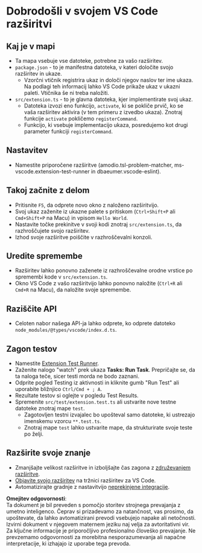 # Dobrodošli v svojem VS Code razširitvi

## Kaj je v mapi

* Ta mapa vsebuje vse datoteke, potrebne za vašo razširitev.
* `package.json` - to je manifestna datoteka, v kateri določite svojo razširitev in ukaze.
  * Vzorčni vtičnik registrira ukaz in določi njegov naslov ter ime ukaza. Na podlagi teh informacij lahko VS Code prikaže ukaz v ukazni paleti. Vtičnika še ni treba naložiti.
* `src/extension.ts` - to je glavna datoteka, kjer implementirate svoj ukaz.
  * Datoteka izvozi eno funkcijo, `activate`, ki se pokliče prvič, ko se vaša razširitev aktivira (v tem primeru z izvedbo ukaza). Znotraj funkcije `activate` pokličemo `registerCommand`.
  * Funkcijo, ki vsebuje implementacijo ukaza, posredujemo kot drugi parameter funkciji `registerCommand`.

## Nastavitev

* Namestite priporočene razširitve (amodio.tsl-problem-matcher, ms-vscode.extension-test-runner in dbaeumer.vscode-eslint).

## Takoj začnite z delom

* Pritisnite `F5`, da odprete novo okno z naloženo razširitvijo.
* Svoj ukaz zaženite iz ukazne palete s pritiskom (`Ctrl+Shift+P` ali `Cmd+Shift+P` na Macu) in vpisom `Hello World`.
* Nastavite točke prekinitve v svoji kodi znotraj `src/extension.ts`, da razhroščujete svojo razširitev.
* Izhod svoje razširitve poiščite v razhroščevalni konzoli.

## Uredite spremembe

* Razširitev lahko ponovno zaženete iz razhroščevalne orodne vrstice po spremembi kode v `src/extension.ts`.
* Okno VS Code z vašo razširitvijo lahko ponovno naložite (`Ctrl+R` ali `Cmd+R` na Macu), da naložite svoje spremembe.

## Raziščite API

* Celoten nabor našega API-ja lahko odprete, ko odprete datoteko `node_modules/@types/vscode/index.d.ts`.

## Zagon testov

* Namestite [Extension Test Runner](https://marketplace.visualstudio.com/items?itemName=ms-vscode.extension-test-runner).
* Zaženite nalogo "watch" prek ukaza **Tasks: Run Task**. Prepričajte se, da ta naloga teče, sicer testi morda ne bodo zaznani.
* Odprite pogled Testing iz aktivnosti in kliknite gumb "Run Test" ali uporabite bližnjico `Ctrl/Cmd + ; A`.
* Rezultate testov si oglejte v pogledu Test Results.
* Spremenite `src/test/extension.test.ts` ali ustvarite nove testne datoteke znotraj mape `test`.
  * Zagotovljen testni izvajalec bo upošteval samo datoteke, ki ustrezajo imenskemu vzorcu `**.test.ts`.
  * Znotraj mape `test` lahko ustvarite mape, da strukturirate svoje teste po želji.

## Razširite svoje znanje

* Zmanjšajte velikost razširitve in izboljšajte čas zagona z [združevanjem razširitve](https://code.visualstudio.com/api/working-with-extensions/bundling-extension).
* [Objavite svojo razširitev](https://code.visualstudio.com/api/working-with-extensions/publishing-extension) na tržnici razširitev za VS Code.
* Avtomatizirajte gradnje z nastavitvijo [neprekinjene integracije](https://code.visualstudio.com/api/working-with-extensions/continuous-integration).

**Omejitev odgovornosti**:  
Ta dokument je bil preveden s pomočjo storitev strojnega prevajanja z umetno inteligenco. Čeprav si prizadevamo za natančnost, vas prosimo, da upoštevate, da lahko avtomatizirani prevodi vsebujejo napake ali netočnosti. Izvirni dokument v njegovem maternem jeziku naj velja za avtoritativni vir. Za ključne informacije je priporočljivo profesionalno človeško prevajanje. Ne prevzemamo odgovornosti za morebitna nesporazumevanja ali napačne interpretacije, ki izhajajo iz uporabe tega prevoda.